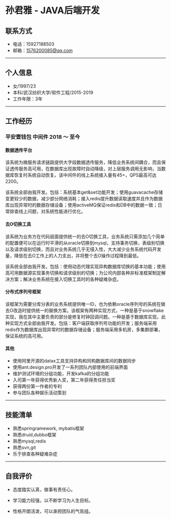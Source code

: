 # 孙君雅 - JAVA后端开发



## 联系方式

- 电话：15927188503
- 邮箱：1576200085@qq.com

---

## 个人信息

- 女/1997/23
- 本科/武汉纺织大学/软件工程/2015-2019
- 工作年限：3年

---

## 工作经历

### 平安壹钱包      中间件        2018 ～ 至今

#### 数据透传平台

​        该系统为微服务请求链路提供大字段数据透传服务，降低业务系统间耦合，而且保证透传服务高可用，在数据库出现故障时自动降级，对上层服务调用无影响，当数据库恢复时系统自动恢复。该中间件的线上系统接入量有45+，QPS最高可达2200。

​     该系统全部由我开发。包括：系统基本get&set功能开发；使用guavacache存储变更较少的数据，减少部分网络消耗；接入redis提升数据读取速度并且作为数据库出现异常时的数据存储设备；使用activeMQ保证redis和DB中的数据一致；日常排查线上问题，对系统性能进行优化。 

#### 去O切换工具

​       该系统为业务方在代码层面提供统一的去O切换工具，业务系统只需添加几个简单的配置便可以在运行时平滑的从oracle切换到mysql，支持事务切换，表级别切换以及请求级别切换，而且对业务系统几乎无侵入性，大大减少业务系统代码开发量，降低在去O工作上的人力支出，并将整个去O操作过程降到最低。

​       该系统全部由我开发。包括：使用动态代理实现异构数据库切换的基本功能；使用高可用数据源实现事务切换和请求级别的切换；为公司内部各种非标准框架制定解决方案；解决业务系统在接入切换工具时的各种疑难杂症。

#### 分布式序列号框架

​        该框架为需要分库分表的业务系统提供唯一ID，也为依赖oracle序列号的系统在做去O改造时提供统一的替换方案。该框架有两种实现方式，一种是基于snowflake实现，我在其中主要负责的部分是修复时钟回调问题。一种是基于数据库实现，此种实现方式全部由我开发。包括：客户端获取序列号功能的开发；服务端采用redis作为数据库出现异常时的数据存储设备；服务端采用多机房，多集群部署，保证系统的高可用。

#### 其他

- 使用阿里开源的datax工具支持异构和同构数据库间的数据同步
- 使用ant.design.pro开发了一系列团队内部使用的前端界面
- 维护测试环境的分组功能，开发kafka的分组功能
- 入司第一年获得优秀新人奖，第二年获得责任担当奖
- 获得两份第一作者的专利
- 参与团队各种娱乐活动策划

---



## 技能清单

- 熟悉springramework, mybatis框架
- 熟悉druid,dubbo框架
- 熟悉mysql,redis
- 熟悉svn,git
- 乐于排查各种疑难杂症

---



## 自我评价

- 态度踏实认真，做事有责任心。

- 学习能力较强，以不断学习为人生目标。

- 性格开朗活泼，可以承担团队的气氛组。

